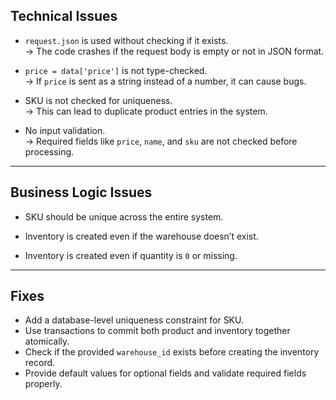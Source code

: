 ##  Technical Issues

- `request.json` is used without checking if it exists.  
  → The code crashes if the request body is empty or not in JSON format.

- `price = data['price']` is not type-checked.  
  → If `price` is sent as a string instead of a number, it can cause bugs.

- SKU is not checked for uniqueness.  
  → This can lead to duplicate product entries in the system.

- No input validation.  
  → Required fields like `price`, `name`, and `sku` are not checked before processing.

---

##  Business Logic Issues

- SKU should be unique across the entire system.  

- Inventory is created even if the warehouse doesn’t exist.

- Inventory is created even if quantity is `0` or missing.  
  

---

##  Fixes

- Add a database-level uniqueness constraint for SKU.
- Use transactions to commit both product and inventory together atomically.
- Check if the provided `warehouse_id` exists before creating the inventory record.
- Provide default values for optional fields and validate required fields properly.
